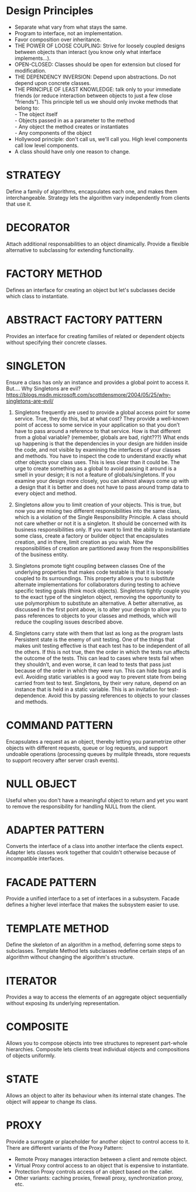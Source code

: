 # Design Principles

* Separate what vary from what stays the same.
* Program to interface, not an implementation.
* Favor composition over inheritance.
* THE POWER OF LOOSE COUPLING: Strive for loosely coupled designs between objects than interact (you know only what
interface implements...).
* OPEN-CLOSED: Classes should be open for extension but closed for modification.
* THE DEPENDENCY INVERSION: Depend upon abstractions. Do not depend upon concrete classes.
* THE PRINCIPLE OF LEAST KNOWLEDGE: talk only to your immediate friends (or reduce interaction between objects to just
a few close "friends"). This principle tell us we should only invoke methods that belong to:
<br>- The object itself
<br>- Objects passed in as a parameter to the method
<br>- Any object the method creates or instantiates
<br>- Any components of the object
* Hollywood principle: don't call us, we'll call you. High level components call low level components.
* A class should have only one reason to change.

# STRATEGY
Define a family of algorithms, encapsulates each one, and makes them interchangeable. Strategy lets the algorithm vary
independently from clients that use it.

# DECORATOR
Attach additional responsabilities to an object dinamically. Provide a flexible alternative to subclassing for extending
functionality.

# FACTORY METHOD
Defines an interface for creating an object but let's subclasses decide which class to instantiate.

# ABSTRACT FACTORY PATTERN
Provides an interface for creating families of related or dependent objects without specifying their concrete classes.

# SINGLETON
Ensure a class has only an instance and provides a global point to access it.
But.... Why Singletons are evil? https://blogs.msdn.microsoft.com/scottdensmore/2004/05/25/why-singletons-are-evil/

1) Singletons frequently are used to provide a global access point for some service.
True, they do this, but at what cost? They provide a well-known point of access to some service in your application so
that you don’t have to pass around a reference to that service. How is that different from a global variable? (remember,
globals are bad, right???) What ends up happening is that the dependencies in your design are hidden inside the code,
and not visible by examining the interfaces of your classes and methods. You have to inspect the code to understand
exactly what other objects your class uses. This is less clear than it could be. The urge to create something as a
global to avoid passing it around is a smell in your design; it is not a feature of globals/singletons. If you examine
your design more closely, you can almost always come up with a design that it is better and does not have to pass around
 tramp data to every object and method.

2) Singletons allow you to limit creation of your objects.
This is true, but now you are mixing two different responsibilities into the same class, which is a violation of the
Single Responsibility Principle. A class should not care whether or not it is a singleton. It should be concerned with
its business responsibilities only. If you want to limit the ability to instantiate some class, create a factory or
builder object that encapsulates creation, and in there, limit creation as you wish. Now the responsibilities of
creation are partitioned away from the responsibilities of the business entity.

3) Singletons promote tight coupling between classes
One of the underlying properties that makes code testable is that it is loosely coupled to its surroundings. This
property allows you to substitute alternate implementations for collaborators during testing to achieve specific
testing goals (think mock objects). Singletons tightly couple you to the exact type of the singleton object, removing
the opportunity to use polymorphism to substitute an alternative. A better alternative, as discussed in the first point
above, is to alter your design to allow you to pass references to objects to your classes and methods, which will reduce
 the coupling issues described above.

4) Singletons carry state with them that last as long as the program lasts
Persistent state is the enemy of unit testing. One of the things that makes unit testing effective is that each test has
 to be independent of all the others. If this is not true, then the order in which the tests run affects the outcome of
 the tests. This can lead to cases where tests fail when they shouldn’t, and even worse, it can lead to tests that pass
 just because of the order in which they were run. This can hide bugs and is evil. Avoiding static variables is a good
 way to prevent state from being carried from test to test. Singletons, by their very nature, depend on an instance that
  is held in a static variable. This is an invitation for test-dependence. Avoid this by passing references to objects
  to your classes and methods.

# COMMAND PATTERN
Encapsulates a request as an object, thereby letting you parametrize other objects with different requests, queue or
log requests, and support undoable operations (processing queues by mulitple threads, store requests to support 
recovery after server crash events).

# NULL OBJECT
Useful when you don't have a meaningful object to return and yet you want to remove the responsibility for handling
NULL from the client.

# ADAPTER PATTERN
Converts the interface of a class into another interface the clients expect. Adapter lets classes work together that
couldn't otherwise because of incompatible interfaces.

# FACADE PATTERN
Provide a unified interface to a set of interfaces in a subsystem. Facade defines a higher level interface that makes
the subsystem easier to use.

# TEMPLATE METHOD
Define the skeleton of an algorithm in a method, deferring some steps to subclasses. Template Method lets subclasses
redefine certain steps of an algorithm without changing the algorithm's structure.

# ITERATOR
Provides a way to access the elements of an aggregate object sequentially without exposing its underlying representation.

# COMPOSITE
Allows you to compose objects into tree structures to represent part-whole hierarchies. Composite lets clients treat
individual objects and compositions of objects uniformly.

# STATE
Allows an object to alter its behaviour when its internal state changes. The object will appear to change its class.

# PROXY
Provide a surrogate or placeholder for another object to control access to it.
There are different variants of the Proxy Pattern:
- Remote Proxy manages interaction between a client and remote object.
- Virtual Proxy control access to an object that is expensive to instantiate.
- Protection Proxy controls access of an object based on the caller.
- Other variants: caching proxies, firewall proxy, synchronization proxy, etc.
